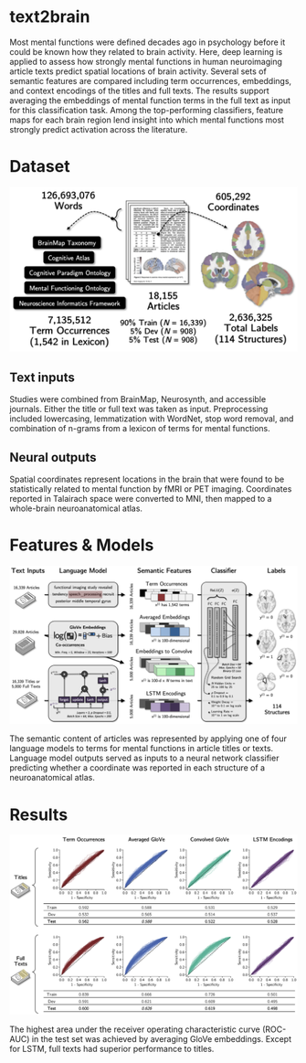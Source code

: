 # text2brain

Most mental functions were defined decades ago in psychology before it could be known how they related to brain activity. Here, deep learning is applied to assess how strongly mental functions in human neuroimaging article texts predict spatial locations of brain activity. Several sets of semantic features are compared including term occurrences, embeddings, and context encodings of the titles and full texts. The results support averaging the embeddings of mental function terms in the full text as input for this classification task. Among the top-performing classifiers, feature maps for each brain region lend insight into which mental functions most strongly predict activation across the literature.

# Dataset 

![Figure 2](figures/figure_02.png)

## Text inputs

Studies were combined from BrainMap, Neurosynth, and accessible journals. Either the title or full text was taken as input. Preprocessing included lowercasing, lemmatization with WordNet, stop word removal, and combination of n-grams from a lexicon of terms for mental functions.

## Neural outputs

Spatial coordinates represent locations in the brain that were found to be statistically related to mental function by fMRI or PET imaging. Coordinates reported in Talairach space were converted to MNI, then mapped to a whole-brain neuroanatomical atlas. 

# Features & Models

![Figure 3](figures/figure_03.png)

The semantic content of articles was represented by applying one of four language models to terms for mental functions in article titles or texts. Language model outputs served as inputs to a neural network classifier predicting whether a coordinate was reported in each structure of a neuroanatomical atlas.

# Results

![Figure 4](figures/figure_04.png)

The highest area under the receiver operating characteristic curve (ROC-AUC) in the test set was achieved by averaging GloVe embeddings. Except for LSTM, full texts had superior performance to titles. 

